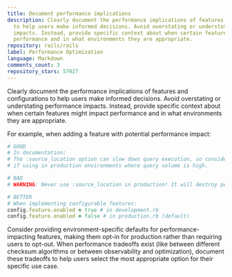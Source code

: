 ```yaml
---
title: Document performance implications
description: Clearly document the performance implications of features and configurations
  to help users make informed decisions. Avoid overstating or understating performance
  impacts. Instead, provide specific context about when certain features might impact
  performance and in what environments they are appropriate.
repository: rails/rails
label: Performance Optimization
language: Markdown
comments_count: 3
repository_stars: 57027
---
```


Clearly document the performance implications of features and configurations to help users make informed decisions. Avoid overstating or understating performance impacts. Instead, provide specific context about when certain features might impact performance and in what environments they are appropriate.

For example, when adding a feature with potential performance impact:

```ruby
# GOOD
# In documentation:
# The :source_location option can slow down query execution, so consider its impact
# if using in production environments where query volume is high.

# BAD
# WARNING: Never use :source_location in production! It will destroy performance!

# BETTER
# When implementing configurable features:
config.feature.enabled = true # in development.rb
config.feature.enabled = false # in production.rb (default)
```

Consider providing environment-specific defaults for performance-impacting features, making them opt-in for production rather than requiring users to opt-out. When performance tradeoffs exist (like between different checksum algorithms or between observability and optimization), document these tradeoffs to help users select the most appropriate option for their specific use case.
